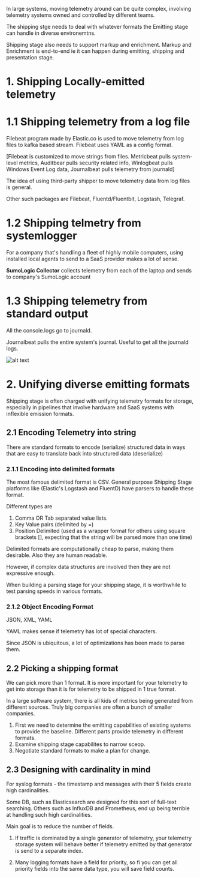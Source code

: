 In large systems, moving telemetry around can be quite complex, involving telemetry systems owned and controlled by different teams.

The shipping stge needs to deal with whatever formats the Emitting stage can handle in diverse environemtns.

Shipping stage also needs to support markup and enrichment. Markup and Enrichment is end-to-end ie it can happen during emitting, shipping and presentation stage.

# 1. Shipping Locally-emitted telemetry

# 1.1 Shipping telemetry from a log file

Filebeat program made by Elastic.co is used to move telemetry from log files to kafka based stream. Filebeat uses YAML as a config format.

[Filebeat is customized to move strings from files. Metricbeat pulls system-level metrics, Auditbear pulls security related info, Winlogbeat pulls Windows Event Log data, Journalbeat pulls telemetry from journald]

The idea of using third-party shipper to move telemetry data from log files is general.

Other such packages are Filebeat, Fluentd/Fluentbit, Logstash, Telegraf.

# 1.2 Shipping telmetry from systemlogger

For a company that's handling a fleet of highly mobile computers, using installed local agents to send to a SaaS provider makes a lot of sense.

**SumoLogic Collector** collects telemetry from each of the laptop and sends to company's SumoLogic account

# 1.3 Shipping telemetry from standard output

All the console.logs go to journald.

Journalbeat pulls the entire system's journal. Useful to get all the journald logs.

![alt text](<Screenshot 2025-03-02 at 10.04.49 PM.png>)

# 2. Unifying diverse emitting formats

Shipping stage is often charged with unifying telemetry formats for storage, especially in pipelines that involve hardware and SaaS systems with inflexible emission formats.

## 2.1 Encoding Telemetry into string

There are standard formats to encode (serialize) structured data in ways that are easy to translate back into structured data (deserialize)

### 2.1.1 Encoding into delimited formats

The most famous delimited format is CSV. General purpose Shipping Stage platforms like (Elastic's Logstash and FluentD) have parsers to handle these format.

Different types are

1. Comma OR Tab separated value lists.
2. Key Value pairs (delimited by =)
3. Position Delimited (used as a wrapper format for others using square brackets [], expecting that the string will be parsed more than one time)

Delimited formats are computationally cheap to parse, making them desirable. Also they are human readable.

However, if complex data structures are involved then they are not expressive enough.

When building a parsing stage for your shipping stage, it is worthwhile to test parsing speeds in various formats.

### 2.1.2 Object Encoding Format

JSON, XML, YAML

YAML makes sense if telemetry has lot of special characters.

Since JSON is ubiquitous, a lot of optimizations has been made to parse them.

## 2.2 Picking a shipping format

We can pick more than 1 format. It is more important for your telemetry to get into storage than it is for telemetry to be shipped in 1 true format.

In a large software system, there is all kids of metrics being generated from different sources. Truly big companies are often a bunch of smaller companies.

1. First we need to determine the emitting capabilities of existing systems to provide the baseline. Different parts provide telemetry in different formats.
2. Examine shipping stage capabilites to narrow sceop.
3. Negotiate standard formats to make a plan for change.

## 2.3 Designing with cardinality in mind

For syslog formats - the timestamp and messages with their 5 fields create high cardinalities.

Some DB, such as Elasticsearch are designed for this sort of full-text searching. Others such as InfluxDB and Prometheus, end up being terrible at handling such high cardinalities.

Main goal is to reduce the number of fields.

1. If traffic is dominated by a single generator of telemetry, your telemetry storage system will behave better if telemetry emitted by that generator is send to a separate index.

2. Many logging formats have a field for priority, so fi you can get all priority fields into the same data type, you will save field counts.
